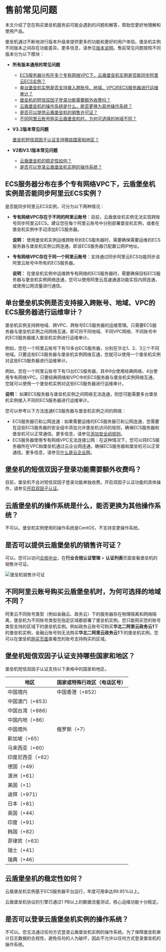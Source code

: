 # 售前常见问题

本文介绍了您在购买堡垒机服务前可能会遇到的问题和解答，帮助您更好地理解和使用产品。

堡垒机通过不断地进行版本升级来提供更多的功能和更好的用户体验。堡垒机实例不同版本之间存在功能差异。更多信息，请参见[版本说明](/cn.zh-CN/.md)。售前常见问题按照不同版本分为以下模块：

-   **所有版本通用的常见问题**
    -   [ECS服务器分布在多个专有网络VPC下，云盾堡垒机实例是否能同步阿里云ECS实例？](#section_uh3_qy4_ydb)
    -   [单台堡垒机实例是否支持接入跨账号、地域、VPC的ECS服务器进行运维审计？](#section_gpt_4y4_ydb)
    -   [堡垒机的短信双因子登录功能需要额外收费吗？](#section_rtp_my4_ydb)
    -   [云盾堡垒机的操作系统是什么，能否更换为其他操作系统？](#section_egv_ly4_ydb)
    -   [是否可以提供云盾堡垒机的销售许可证？](#section_vhn_ky4_ydb)
    -   [不同阿里云账号购买云盾堡垒机时，为何可选择的地域不同？](#section_w5r_jy4_ydb)
-   **V3.2版本常见问题**

    [堡垒机短信双因子认证支持哪些国家和地区？](#section_gxg_c0m_3tj)

-   **V2和V3.1版本常见问题**
    -   [云盾堡垒机的稳定性如何？](#section_cqp_v62_kpu)
    -   [是否可以登录云盾堡垒机实例的操作系统？](#section_329_moy_toz)

## ECS服务器分布在多个专有网络VPC下，云盾堡垒机实例是否能同步阿里云ECS实例？

是否能同步阿里云ECS实例，可分为以下两种情况：

-   **专有网络VPC存在于不同的阿里云账号**：目前，云盾堡垒机实例无法实现跨账号同步阿里云ECS。建议您在每个阿里云账号中分别部署堡垒机实例，或者在堡垒机实例中手动添加ECS服务器。

    **说明：** 使用堡垒机实例运维跨账号的ECS服务器时，需要确保需要运维的ECS服务器与堡垒机实例公网连通，即该ECS服务器已配置公网IP地址。

-   **专有网络VPC存在于同一个阿里云账号**：支持通过同步阿里云ECS功能同步该阿里云账号中所有的ECS服务器。

    **说明：** 在堡垒机实例中运维跨专有网络的ECS服务器时，需要确保目标ECS服务器与堡垒机实例网络连通，您可以使用阿里云高速通道功能实现内网连通，或使用公网流量进行通信。


## 单台堡垒机实例是否支持接入跨账号、地域、VPC的ECS服务器进行运维审计？

堡垒机实例支持跨地域、跨VPC、跨账号ECS服务器的运维管理。只需要ECS服务器与堡垒机实例之间网络互通，即可将不同地域、不同VPC网络、不同账号中的ECS服务器接入堡垒机实例进行运维审计。

例如，您在一个阿里云账号下有10多台ECS服务器，分别在华北1、2、3三个不同地域。只要这些ECS服务器与堡垒机实例网络互通，您就可以使用一个堡垒机实例对这些ECS服务器进行运维审计。

例如，您在一个阿里云账号下有13台ECS服务器，其中9台使用经典网络，4台使用专有网络VPC。只要经典网络和VPC中的ECS服务器与堡垒机实例网络互通，您就可以使用一个堡垒机实例对这些ECS服务器进行运维审计。

**说明：** 如果ECS服务器与堡垒机实例之间网络无法连通，则您可能需要多台堡垒机实例接入不同的ECS服务器进行运维审计。

您可以参考以下方法连通ECS服务器与堡垒机实例之间的网络：

-   ECS服务器已和公网连通：如果需要运维的ECS服务器已和公网连通，您需要在这些ECS服务器的安全组中添加允许堡垒机访问的规则，确保ECS服务器和堡垒机可以正常通信。更多信息，请参见[添加安全组规则](/cn.zh-CN/安全/安全组/添加安全组规则.md)。
-   ECS服务器使用专有网络VPC无法连接公网：在这种情况下，您可以将ECS服务器所在VPC和堡垒机通过云企业网连通，确保ECS服务器和堡垒机可以正常通信。更多信息，请参见[什么是云企业网]()。

## 堡垒机的短信双因子登录功能需要额外收费吗？

目前，堡垒机不会对短信双因子登录功能单独收费。开启双因子认证功能的具体操作，请参见[开启双因子认证](/cn.zh-CN/用户指南（V3.2版本）/管理员手册/认证设置/开启双因子认证.md)。

## 云盾堡垒机的操作系统是什么，能否更换为其他操作系统？

不可以。堡垒机实例使用的操作系统是CentOS，不支持变更操作系统。

## 是否可以提供云盾堡垒机的销售许可证？

可以。您可以访问[合规中台](https://r.aliyun-inc.com/#/home/certificationList)，在**行业合规认证管理** \> **认证列表**页面查看堡垒机的销售许可证。

![堡垒机销售许可证](https://static-aliyun-doc.oss-accelerate.aliyuncs.com/assets/img/zh-CN/8462819951/p129868.png)

## 不同阿里云账号购买云盾堡垒机时，为何可选择的地域不同？

阿里云不同账号类型（例如金融云、政务云）下的服务器存在物理隔离和网络隔离，堡垒机为不同账号类型在指定区域都部署了堡垒机实例。您只能购买您的账号类型支持的区域下的堡垒机实例。例如政务云账号可购买**华北二阿里云政务云1**下的堡垒机实例，金融云账号则无法购买**华北二阿里云政务云1**下的堡垒机实例。您可以在堡垒机[购买页面](https://common-buy.aliyun.com/)查看您的账号支持购买的区域。

## 堡垒机短信双因子认证支持哪些国家和地区？

堡垒机短信双因子认证支持以下表格中的国家和地区。

|地区|国家或特殊行政区（电话区号）|
|--|--------------|
|中国境内|中国香港（+852）|
|中国澳门（+853）|
|中国台湾（+886）|
|中国内地（+86）|
|中国境外|俄罗斯（+7）|
|新加坡（+65）|
|马来西亚（+60）|
|印度尼西亚（+62）|
|德国（+49）|
|澳洲（+61）|
|美国（+1）|
|迪拜（+971）|
|日本（+81）|
|英国（+44）|
|印度（+91）|
|韩国（+82）|
|菲律宾（+63）|
|瑞士（+41）|
|瑞典（+46）|

## 云盾堡垒机的稳定性如何？

云盾堡垒机实例基于ECS服务器平台运行，年度可用率达99.95%以上。

云盾堡垒机协议的引擎已通过1 PB以上的数据流量测试，核心运维功能十分稳定。

## 是否可以登录云盾堡垒机实例的操作系统？

不可以。您无法通过任何方式登录云盾堡垒机实例的操作系统。为了保障堡垒机审计日志数据的合规性，避免任何的人为破坏，因此不允许以任何方式登录堡垒机的操作系统。


